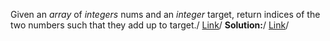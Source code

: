 Given an *array* of *integers* nums and an *integer* target, return indices of the two numbers such that they add up to target./
[Link](https://leetcode.com/problems/two-sum/)/
**Solution:**/
[Link](https://leetcode.com/problems/two-sum/discuss/3/Accepted-Java-O(n)-Solution)/
